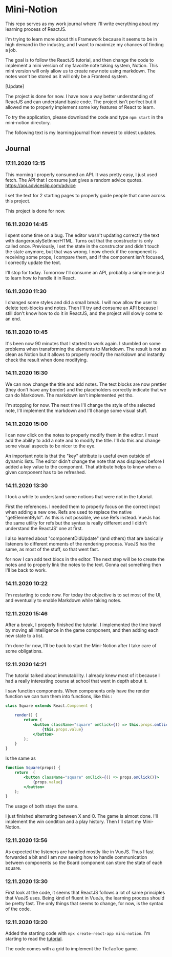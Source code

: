 # Mini-Notion

This repo serves as my work journal where I'll write everything about my learning process of ReactJS.

I'm trying to learn more about this Framework because it seems to be in high demand in the industry, and I want to
maximize my chances of finding a job.

The goal is to follow the ReactJS tutorial, and then change the code to implement a mini version of my favorite note
taking system, Notion. This mini version will only allow us to create new note using markdown. The notes won't be stored
as it will only be a Frontend system.

\[Update\]

The project is done for now. I have now a way better understanding of ReactJS and can understand basic code. The project isn't perfect but it allowed me to properly implement some key features of React to learn.

To try the application, please download the code and type `npm start` in the mini-notion directory.

The following text is my learning journal from newest to oldest updates.

## Journal

### 17.11.2020 13:15

This morning I properly consumed an API. It was pretty easy, I just used fetch. The API that I consume just gives a random advice quotes. https://api.adviceslip.com/advice

I set the text for 2 starting pages to properly guide people that come across this project.

This project is done for now.

### 16.11.2020 14:45

I spent some time on a bug. The editor wasn't updating correctly the text with dangerouslySetInnerHTML. Turns out that the constructor is only called once. Previously, I set the state in the constructor and didn't touch the state anymore, but that was wrong. I now check if the component is receiving some props, I compare them, and if the component isn't focused, I correctly update the text.

I'll stop for today. Tomorrow I'll consume an API, probably a simple one just to learn how to handle it in React.

### 16.11.2020 11:30

I changed some styles and did a small break. I will now allow the user to delete text-blocks and notes. Then I'll try and consume an API because I still don't know how to do it in ReactJS, and the project will slowly come to an end.

### 16.11.2020 10:45

It's been now 90 minutes that I started to work again. I stumbled on some problems when transforming the elements to Markdown. The result is not as clean as Notion but it allows to properly modify the markdown and instantly check the result when done modifying.

### 14.11.2020 16:30

We can now change the title and add notes. The text blocks are now prettier (they don't have any border) and the placeholders correctly indicate that we can do Markdown. The markdown isn't implemented yet tho.

I'm stopping for now. The next time I'll change the style of the selected note, I'll implement the markdown and I'll change some visual stuff.

### 14.11.2020 15:00

I can now click on the notes to properly modify them in the editor. I must add the ability to add a note and to modify the title. I'll do this and change some visual aspects to be nicer to the eye.

An important note is that the "key" attribute is useful even outside of dynamic lists. The editor didn't change the note that was displayed before I added a key value to the component. That attribute helps to know when a given component has to be refreshed.

### 14.11.2020 13:30

I took a while to understand some notions that were not in the tutorial. 

First the references. I needed them to properly focus on the correct input when adding a new one. Refs are used to replace the native "getElementById". As this is not possible, we use Refs instead. VueJs has the same utility for refs but the syntax is really different and I didn't understand the ReactJS' one at first.

I also learned about "componentDidUpdate" (and others) that are basically listeners to different moments of the rendering process. VueJS has the same, as most of the stuff, so that went fast.

for now I can add text blocs in the editor. The next step will be to create the notes and to properly link the notes to the text. Gonna eat something then I'll be back to work.

### 14.11.2020 10:22

I'm restarting to code now. For today the objective is to set most of the UI, and eventually to enable Markdown while taking notes.

### 12.11.2020 15:46

After a break, I properly finished the tutorial. I implemented the time travel by moving all intelligence in the game component,
and then adding each new state to a list.

I'm done for now, I'll be back to start the Mini-Notion after I take care of some obligations.

### 12.11.2020 14:21

The tutorial talked about immutability. I already knew most of it because I had a really interesting course at school that 
went in depth about it.

I saw function components. When components only have the render function we can turn them into functions, like this : 

```jsx harmony
class Square extends React.Component {

    render() {
        return (
            <button className="square" onClick={() => this.props.onClick()}>
                {this.props.value}
            </button>
        );
    }
}
```

Is the same as 

```jsx harmony
function Square(props) {
    return  (
        <button className="square" onClick={() => props.onClick()}>
            {props.value}
        </button>
    );
}
```

The usage of both stays the same.

I just finished alternating between X and O. The game is almost done. I'll implement the win condition and a play history.
Then I'll start my Mini-Notion. 

### 12.11.2020 13:56

As expected the listeners are handled mostly like in VueJS. Thus I fast forwarded a bit and I am now seeing how to handle
communication between components so the Board component can store the state of each square.

### 12.11.2020 13:30

First look at the code, it seems that ReactJS follows a lot of same principles that VueJS uses. Being kind of fluent in
VueJs, the learning process should be pretty fast. The only things that seems to change, for now, is the syntax of the code.

### 12.11.2020 13:20

Added the starting code with `npx create-react-app mini-notion`. I'm starting to read the [tutorial](https://fr.reactjs.org/tutorial/tutorial.html#setup-option-2-local-development-environment).

The code comes with a grid to implement the TicTacToe game.